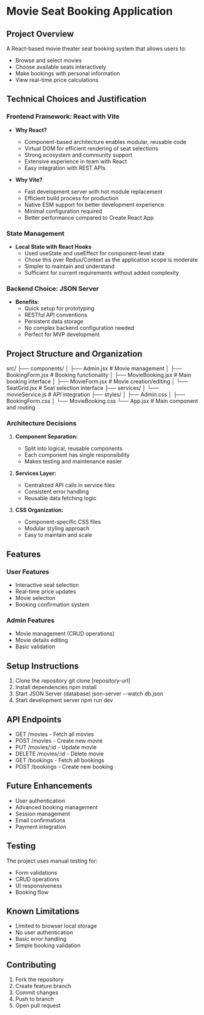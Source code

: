 # Movie Seat Booking Application

## Project Overview

A React-based movie theater seat booking system that allows users to:

- Browse and select movies
- Choose available seats interactively
- Make bookings with personal information
- View real-time price calculations

## Technical Choices and Justification

### Frontend Framework: React with Vite

- **Why React?**
  - Component-based architecture enables modular, reusable code
  - Virtual DOM for efficient rendering of seat selections
  - Strong ecosystem and community support
  - Extensive experience in team with React
  - Easy integration with REST APIs

- **Why Vite?**
  - Fast development server with hot module replacement
  - Efficient build process for production
  - Native ESM support for better development experience
  - Minimal configuration required
  - Better performance compared to Create React App

### State Management

- **Local State with React Hooks**
  - Used useState and useEffect for component-level state
  - Chose this over Redux/Context as the application scope is moderate
  - Simpler to maintain and understand
  - Sufficient for current requirements without added complexity

### Backend Choice: JSON Server

- **Benefits:**
  - Quick setup for prototyping
  - RESTful API conventions
  - Persistent data storage
  - No complex backend configuration needed
  - Perfect for MVP development

## Project Structure and Organization

src/
├── components/
│   ├── Admin.jsx         # Movie management
│   ├── BookingForm.jsx   # Booking functionality
│   ├── MovieBooking.jsx  # Main booking interface
│   ├── MovieForm.jsx     # Movie creation/editing
│   └── SeatGrid.jsx      # Seat selection interface
├── services/
│   └── movieService.js   # API integration
├── styles/
│   ├── Admin.css
│   ├── BookingForm.css
│   └── MovieBooking.css
└── App.jsx              # Main component and routing

### Architecture Decisions

1. **Component Separation:**
   - Split into logical, reusable components
   - Each component has single responsibility
   - Makes testing and maintenance easier

2. **Services Layer:**
   - Centralized API calls in service files
   - Consistent error handling
   - Reusable data fetching logic

3. **CSS Organization:**
   - Component-specific CSS files
   - Modular styling approach
   - Easy to maintain and scale

## Features

### User Features

- Interactive seat selection
- Real-time price updates
- Movie selection
- Booking confirmation system

### Admin Features

- Movie management (CRUD operations)
- Movie details editing
- Basic validation

## Setup Instructions

1. Clone the repository
git clone [repository-url]
2. Install dependencies
npm install
3. Start JSON Server (database)
json-server --watch db.json
4. Start development server
npm run dev

## API Endpoints

- GET /movies - Fetch all movies
- POST /movies - Create new movie
- PUT /movies/:id - Update movie
- DELETE /movies/:id - Delete movie
- GET /bookings - Fetch all bookings
- POST /bookings - Create new booking

## Future Enhancements

- User authentication
- Advanced booking management
- Session management
- Email confirmations
- Payment integration

## Testing

The project uses manual testing for:

- Form validations
- CRUD operations
- UI responsiveness
- Booking flow

## Known Limitations

- Limited to browser local storage
- No user authentication
- Basic error handling
- Simple booking validation

## Contributing

1. Fork the repository
2. Create feature branch
3. Commit changes
4. Push to branch
5. Open pull request
